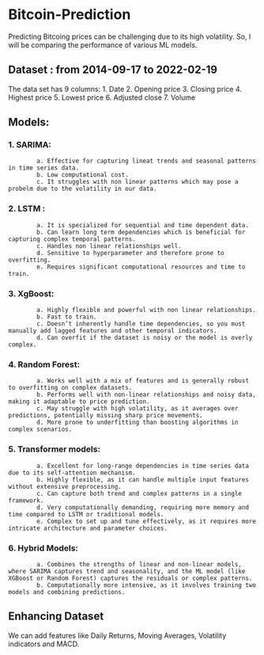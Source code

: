 # Bitcoin-Prediction

Predicting Bitcoing prices can be challenging due to its high volatility. So, I will be comparing the performance of various ML models.

## Dataset : from 2014-09-17  to  2022-02-19

The data set has 9 columns:
      1. Date
      2. Opening price
      3. Closing price
      4. Highest price
      5. Lowest price
      6. Adjusted close
      7. Volume

## Models:
###      1. SARIMA:
            a. Effective for capturing lineat trends and seasonal patterns in time series data.
            b. Low computational cost.
            c. It struggles with non linear patterns which may pose a probelm due to the volatility in our data.
###      2. LSTM :
            a. It is specialized for sequential and time dependent data.
            b. Can learn long term dependencies which is beneficial for capturing complex temporal patterns.
            c. Handles non linear relationships well.
            d. Sensitive to hyperparameter and therefore prone to overfitting.
            e. Requires significant computational resources and time to train.
###      3. XgBoost:
            a. Highly flexible and powerful with non linear relationships.
            b. Fast to train.
            c. Doesn’t inherently handle time dependencies, so you must manually add lagged features and other temporal indicators.
            d. Can overfit if the dataset is noisy or the model is overly complex.
###      4. Random Forest:
            a. Works well with a mix of features and is generally robust to overfitting on complex datasets.
            b. Performs well with non-linear relationships and noisy data, making it adaptable to price prediction.
            c. May struggle with high volatility, as it averages over predictions, potentially missing sharp price movements.
            d. More prone to underfitting than boosting algorithms in complex scenarios.
###      5. Transformer models:
            a. Excellent for long-range dependencies in time series data due to its self-attention mechanism.
            b. Highly flexible, as it can handle multiple input features without extensive preprocessing.
            c. Can capture both trend and complex patterns in a single framework.
            d. Very computationally demanding, requiring more memory and time compared to LSTM or traditional models.
            e. Complex to set up and tune effectively, as it requires more intricate architecture and parameter choices.
###      6. Hybrid Models: 
            a. Combines the strengths of linear and non-linear models, where SARIMA captures trend and seasonality, and the ML model (like XGBoost or Random Forest) captures the residuals or complex patterns.
            b. Computationally more intensive, as it involves training two models and combining predictions.

## Enhancing Dataset
We can add features like Daily Returns, Moving Averages, Volatility indicators and MACD. 
